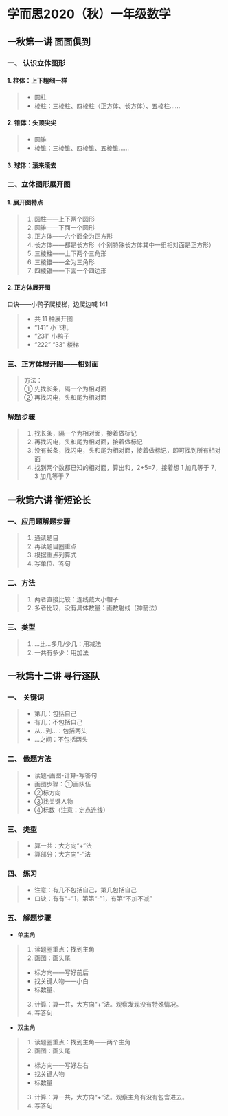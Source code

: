 # 学而思2020（秋）一年级数学

## 一秋第一讲 面面俱到

### 一、 认识立体图形

#### 1. 柱体：上下粗细一样

> - 圆柱
> - 棱柱：三棱柱、四棱柱（正方体、长方体）、五棱柱……

#### 2. 锥体：头顶尖尖

> - 圆锥
> - 棱锥：三棱锥、四棱锥、五棱锥……

#### 3. 球体：滚来滚去

### 二、立体图形展开图

#### 1. 展开图特点

>  1. 圆柱——上下两个圆形
>  2. 圆锥——下面一个圆形
>  3. 正方体——六个面全为正方形
>  4. 长方体——都是长方形（个别特殊长方体其中一组相对面是正方形）
>  5. 三棱柱——上下两个三角形
>  6. 三棱锥——全为三角形
>  7. 四棱锥——下面一个四边形

#### 2. 正方体展开图

口诀——小鸭子爬楼梯，边爬边喊 141

> - 共 11 种展开图
> - “141” 小飞机
> - “231” 小鸭子
> - “222” “33” 楼梯

### 三、正方体展开图——相对面

> 方法：  
① 先找长条，隔一个为相对面  
② 再找闪电，头和尾为相对面

### 解题步骤

> 1. 找长条，隔一个为相对面，接着做标记
> 2. 再找闪电，头和尾为相对面，接着做标记
> 3. 没有长条，找闪电，头和尾为相对面，接着做标记，即可找到所有相对面
> 4. 找到两个数都已知的相对面，算出和，2+5=7，接着想 1 加几等于 7，3 加几等于 7

## 一秋第六讲 衡短论长

### 一、应用题解题步骤

> 1. 通读题目
> 2. 再读题目圈重点
> 3. 根据重点列算式
> 4. 写单位、答句

### 二、方法

> 1. 两者直接比较：连线戴大小帽子
> 2. 多者比较，没有具体数量：画数射线（神箭法）

### 三、类型

> 1. ...比...多几/少几：用减法
> 2. 一共有多少：用加法

## 一秋第十二讲 寻行逐队

### 一、 关键词

> - 第几：包括自己
> - 有几：不包括自己
> - 从...到...：包括两头
> - ...之间：不包括两头

### 二、 做题方法

> - 读题-画图-计算-写答句
> - 画图步骤：①画队伍
> - ②标方向
> - ③找关键人物
> - ④标数（注意：定点连线）

### 三、 类型

> - 算一共：大方向“+”法
> - 算部分：大方向“-”法

### 四、 练习

> - 注意：有几不包括自己，第几包括自己
> - 口诀：有有“+”1，第第“-”1，有第“不加不减”

### 五、 解题步骤

- 单主角

>  1. 读题圈重点：找到主角
>  2. 画图：画头尾
>
>    - 标方向——写好前后
>    - 找关键人物——小白
>    - 标数量、
>
>  3. 计算：算一共，大方向“+”法。观察发现没有特殊情况。
>  4. 写答句

- 双主角

>  1. 读题圈重点：找到主角——两个主角
>  2. 画图：画头尾
>
>    - 标方向——写好左右
>    - 找关键人物
>    - 标数量
>
>  3. 计算：算一共，大方向“+”法。观察主角有没有包含进去。
>  4. 写答句
